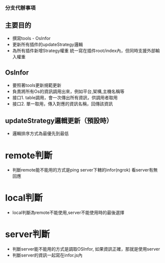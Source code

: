 ### 分支代辦事項

## 主要目的

* 撰寫tools - OsInfor
* 更新所有插件的updateStrategy邏輯
* 為所有插件新增Strategy權重 統一寫在插件root/index內，但同時支援外部輸入權重

## OsInfor
- 要照著tools更新規範更新
- 負責將所有Os的資訊調用出來，例如平台,架構,主機名稱等
- 接口1. table調用，會一次傳出所有資訊，供調用者取用
- 接口2. 單一取用，傳入對應的資訊名稱，回傳該資訊

## updateStrategy邏輯更新（預設時）
- 邏輯排序方式為最優先到最低
# remote判斷
- 判斷remote能不能用的方式是ping server下轄的infor(ngrok) 看server有無回應
# local判斷
- local判斷為remote不能使用,server不能使用時的最後選擇
# server判斷
- 判斷server能不能用的方式是調取OSInfor, 如果資訊正確，那就是使用server
- 判斷server的資訊一起寫在infor.js內
